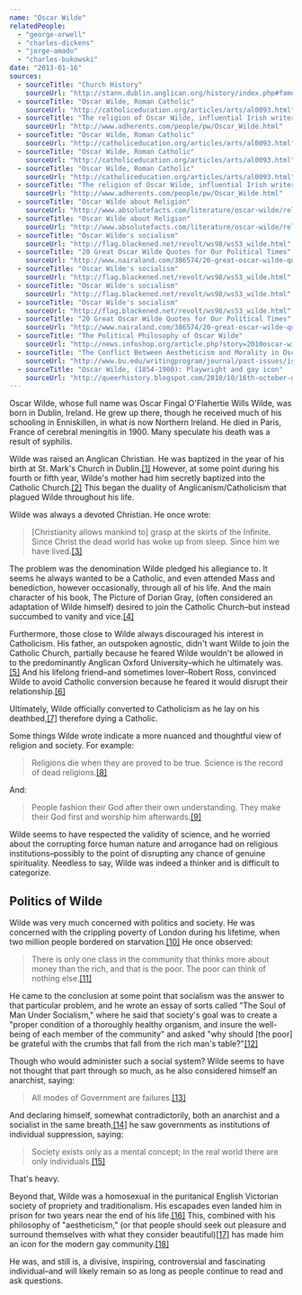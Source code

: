 ```yaml
---
name: "Oscar Wilde"
relatedPeople:
  - "george-orwell"
  - "charles-dickens"
  - "jorge-amado"
  - "charles-bukowski"
date: "2013-01-16"
sources:
  - sourceTitle: "Church History"
    sourceUrl: "http://stann.dublin.anglican.org/history/index.php#famouspeople"
  - sourceTitle: "Oscar Wilde, Roman Catholic"
    sourceUrl: "http://catholiceducation.org/articles/arts/al0093.html"
  - sourceTitle: "The religion of Oscar Wilde, influential Irish writer"
    sourceUrl: "http://www.adherents.com/people/pw/Oscar_Wilde.html"
  - sourceTitle: "Oscar Wilde, Roman Catholic"
    sourceUrl: "http://catholiceducation.org/articles/arts/al0093.html"
  - sourceTitle: "Oscar Wilde, Roman Catholic"
    sourceUrl: "http://catholiceducation.org/articles/arts/al0093.html"
  - sourceTitle: "Oscar Wilde, Roman Catholic"
    sourceUrl: "http://catholiceducation.org/articles/arts/al0093.html"
  - sourceTitle: "The religion of Oscar Wilde, influential Irish writer"
    sourceUrl: "http://www.adherents.com/people/pw/Oscar_Wilde.html"
  - sourceTitle: "Oscar Wilde about Religion"
    sourceUrl: "http://www.absolutefacts.com/literature/oscar-wilde/religion.htm"
  - sourceTitle: "Oscar Wilde about Religion"
    sourceUrl: "http://www.absolutefacts.com/literature/oscar-wilde/religion.htm"
  - sourceTitle: "Oscar Wilde's socialism"
    sourceUrl: "http://flag.blackened.net/revolt/ws98/ws53_wilde.html"
  - sourceTitle: "20 Great Oscar Wilde Quotes for Our Political Times"
    sourceUrl: "http://www.nairaland.com/386574/20-great-oscar-wilde-quotes"
  - sourceTitle: "Oscar Wilde's socialism"
    sourceUrl: "http://flag.blackened.net/revolt/ws98/ws53_wilde.html"
  - sourceTitle: "Oscar Wilde's socialism"
    sourceUrl: "http://flag.blackened.net/revolt/ws98/ws53_wilde.html"
  - sourceTitle: "Oscar Wilde's socialism"
    sourceUrl: "http://flag.blackened.net/revolt/ws98/ws53_wilde.html"
  - sourceTitle: "20 Great Oscar Wilde Quotes for Our Political Times"
    sourceUrl: "http://www.nairaland.com/386574/20-great-oscar-wilde-quotes"
  - sourceTitle: "The Political Philosophy of Oscar Wilde"
    sourceUrl: "http://news.infoshop.org/article.php?story=2010oscar-wilde"
  - sourceTitle: "The Conflict Between Aestheticism and Morality in Oscar Wilde's 'The Picture of Dorian Gray.'"
    sourceUrl: "http://www.bu.edu/writingprogram/journal/past-issues/issue-1/duggan/"
  - sourceTitle: "Oscar Wilde, (1854-1900): Playwright and gay icon"
    sourceUrl: "http://queerhistory.blogspot.com/2010/10/16th-october-oscar-wilde.html"
---
```


Oscar Wilde, whose full name was Oscar Fingal O'Flahertie Wills Wilde, was born in Dublin, Ireland. He grew up there, though he received much of his schooling in Enniskillen, in what is now Northern Ireland. He died in Paris, France of cerebral meningitis in 1900. Many speculate his death was a result of syphilis.

Wilde was raised an Anglican Christian. He was baptized in the year of his birth at St. Mark's Church in Dublin.<a class="source-citation" href="http://stann.dublin.anglican.org/history/index.php#famouspeople" title="Church History">[1]</a> However, at some point during his fourth or fifth year, Wilde's mother had him secretly baptized into the Catholic Church.<a class="source-citation" href="http://catholiceducation.org/articles/arts/al0093.html" title="Oscar Wilde, Roman Catholic">[2]</a> This began the duality of Anglicanism/Catholicism that plagued Wilde throughout his life.

Wilde was always a devoted Christian. He once wrote:

>[Christianity allows mankind to] grasp at the skirts of the Infinite. Since Christ the dead world has woke up from sleep. Since him we have lived.<a class="source-citation" href="http://www.adherents.com/people/pw/Oscar_Wilde.html" title="The religion of Oscar Wilde, influential Irish writer">[3]</a>

The problem was the denomination Wilde pledged his allegiance to. It seems he always wanted to be a Catholic, and even attended Mass and benediction, however occasionally, through all of his life. And the main character of his book, The Picture of Dorian Gray, (often considered an adaptation of Wilde himself) desired to join the Catholic Church–but instead succumbed to vanity and vice.<a class="source-citation" href="http://catholiceducation.org/articles/arts/al0093.html" title="Oscar Wilde, Roman Catholic">[4]</a>

Furthermore, those close to Wilde always discouraged his interest in Catholicism. His father, an outspoken agnostic, didn't want Wilde to join the Catholic Church, partially because he feared Wilde wouldn't be allowed in to the predominantly Anglican Oxford University–which he ultimately was.<a class="source-citation" href="http://catholiceducation.org/articles/arts/al0093.html" title="Oscar Wilde, Roman Catholic">[5]</a> And his lifelong friend–and sometimes lover–Robert Ross, convinced Wilde to avoid Catholic conversion because he feared it would disrupt their relationship.<a class="source-citation" href="http://catholiceducation.org/articles/arts/al0093.html" title="Oscar Wilde, Roman Catholic">[6]</a>

Ultimately, Wilde officially converted to Catholicism as he lay on his deathbed,<a class="source-citation" href="http://www.adherents.com/people/pw/Oscar_Wilde.html" title="The religion of Oscar Wilde, influential Irish writer">[7]</a> therefore dying a Catholic.

Some things Wilde wrote indicate a more nuanced and thoughtful view of religion and society. For example:

>Religions die when they are proved to be true. Science is the record of dead religions.<a class="source-citation" href="http://www.absolutefacts.com/literature/oscar-wilde/religion.htm" title="Oscar Wilde about Religion">[8]</a>

And:

>People fashion their God after their own understanding. They make their God first and worship him afterwards.<a class="source-citation" href="http://www.absolutefacts.com/literature/oscar-wilde/religion.htm" title="Oscar Wilde about Religion">[9]</a>

Wilde seems to have respected the validity of science, and he worried about the corrupting force human nature and arrogance had on religious institutions–possibly to the point of disrupting any chance of genuine spirituality. Needless to say, Wilde was indeed a thinker and is difficult to categorize.


## Politics of Wilde

Wilde was very much concerned with politics and society. He was concerned with the crippling poverty of London during his lifetime, when two million people bordered on starvation.<a class="source-citation" href="http://flag.blackened.net/revolt/ws98/ws53_wilde.html" title="Oscar Wilde&apos;s socialism">[10]</a> He once observed:

>There is only one class in the community that thinks more about money than the rich, and that is the poor. The poor can think of nothing else.<a class="source-citation" href="http://www.nairaland.com/386574/20-great-oscar-wilde-quotes" title="20 Great Oscar Wilde Quotes for Our Political Times">[11]</a>

He came to the conclusion at some point that socialism was the answer to that particular problem, and he wrote an essay of sorts called "The Soul of Man Under Socialism," where he said that society's goal was to create a "proper condition of a thoroughly healthy organism, and insure the well-being of each member of the community" and asked "why should [the poor] be grateful with the crumbs that fall from the rich man's table?"<a class="source-citation" href="http://flag.blackened.net/revolt/ws98/ws53_wilde.html" title="Oscar Wilde&apos;s socialism">[12]</a>

Though who would administer such a social system? Wilde seems to have not thought that part through so much, as he also considered himself an anarchist, saying:

>All modes of Government are failures.<a class="source-citation" href="http://flag.blackened.net/revolt/ws98/ws53_wilde.html" title="Oscar Wilde&apos;s socialism">[13]</a>

And declaring himself, somewhat contradictorily, both an anarchist and a socialist in the same breath,<a class="source-citation" href="http://flag.blackened.net/revolt/ws98/ws53_wilde.html" title="Oscar Wilde&apos;s socialism">[14]</a> he saw governments as institutions of individual suppression, saying:

>Society exists only as a mental concept; in the real world there are only individuals.<a class="source-citation" href="http://www.nairaland.com/386574/20-great-oscar-wilde-quotes" title="20 Great Oscar Wilde Quotes for Our Political Times">[15]</a>

That's heavy.

Beyond that, Wilde was a homosexual in the puritanical English Victorian society of propriety and traditionalism. His escapades even landed him in prison for two years near the end of his life.<a class="source-citation" href="http://news.infoshop.org/article.php?story=2010oscar-wilde" title="The Political Philosophy of Oscar Wilde">[16]</a> This, combined with his philosophy of "aestheticism," (or that people should seek out pleasure and surround themselves with what they consider beautiful)<a class="source-citation" href="http://www.bu.edu/writingprogram/journal/past-issues/issue-1/duggan/" title="The Conflict Between Aestheticism and Morality in Oscar Wilde&apos;s &apos;The Picture of Dorian Gray.&apos;">[17]</a> has made him an icon for the modern gay community.<a class="source-citation" href="http://queerhistory.blogspot.com/2010/10/16th-october-oscar-wilde.html" title="Oscar Wilde, (1854-1900): Playwright and gay icon">[18]</a>

He was, and still is, a divisive, inspiring, controversial and fascinating individual–and will likely remain so as long as people continue to read and ask questions.